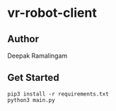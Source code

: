 # vr-robot-client

## Author
Deepak Ramalingam

## Get Started
```
pip3 install -r requirements.txt
python3 main.py
```
